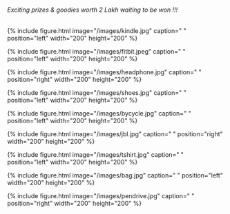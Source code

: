 
 
###### Exciting prizes & goodies worth 2 Lakh waiting to be won !!!

  



{% include figure.html image="/images/kindle.jpg" caption=" " position="left" width="200" height="200" %}

{% include figure.html image="/images/fitbit.jpeg" caption=" " position="left" width="200" height="200" %}

{% include figure.html image="/images/headphone.jpg" caption=" " position="right" width="200" height="200" %}


{% include figure.html image="/images/shoes.jpg" caption=" "  position="left" width="200" height="200" %}

{% include figure.html image="/images/bycycle.jpg" caption=" " position="left" width="200" height="200" %}

{% include figure.html image="/images/jbl.jpg" caption=" "  position="right" width="200" height="200" %}




{% include figure.html image="/images/tshirt.jpg" caption=" "  position="left" width="200" height="200" %}

{% include figure.html image="/images/bag.jpg" caption=" "  position="left" width="200" height="200" %}

{% include figure.html image="/images/pendrive.jpg" caption=" "  position="right" width="200" height="200" %}


